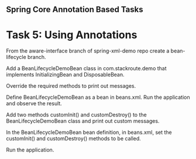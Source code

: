 ## Spring Core Annotation Based Tasks


# Task 5: Using Annotations


From the aware-interface branch of spring-xml-demo repo create a bean-lifecycle
branch.

Add a BeanLifecycleDemoBean class in com.stackroute.demo that implements
InitializingBean and DisposableBean.

Override the required methods to print out messages.

Define BeanLifecycleDemoBean as a bean in beans.xml.
Run the application and observe the result.

Add two methods customInit() and customDestroy() to the BeanLifecycleDemoBean
class and print out custom messages.

In the BeanLifecycleDemoBean bean definition, in beans.xml, set the customInit()
and customDestroy() methods to be called.

Run the application.

